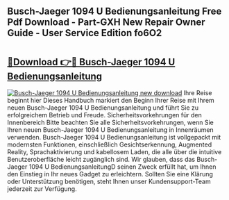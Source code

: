 ## Busch-Jaeger 1094 U Bedienungsanleitung Free Pdf Download - Part-GXH New Repair Owner Guide - User Service Edition fo6O2

# <h2><a href="http://df3v67j.blite.top/?on=Busch-Jaeger+1094+U+Bedienungsanleitung">🔗Download 👉🔴 Busch-Jaeger 1094 U Bedienungsanleitung</a></h2>

[![Busch-Jaeger 1094 U Bedienungsanleitung new download](https://i.imgur.com/lujVjoI.png)](http://df3v67j.blite.top/?on=Busch-Jaeger+1094+U+Bedienungsanleitung)
Ihre Reise beginnt hier Dieses Handbuch markiert den Beginn Ihrer Reise mit Ihrem neuen Busch-Jaeger 1094 U Bedienungsanleitung und führt Sie zu erfolgreichem Betrieb und Freude. Sicherheitsvorkehrungen für den Innenbereich Bitte beachten Sie alle Sicherheitsvorkehrungen, wenn Sie Ihren neuen Busch-Jaeger 1094 U Bedienungsanleitung in Innenräumen verwenden. Busch-Jaeger 1094 U Bedienungsanleitung ist vollgepackt mit modernsten Funktionen, einschließlich Gesichtserkennung, Augmented Reality, Sprachaktivierung und kabellosem Laden, die alle über die intuitive Benutzeroberfläche leicht zugänglich sind. Wir glauben, dass das Busch-Jaeger 1094 U BedienungsanleitungD seinen Zweck erfüllt hat, um Ihnen den Einstieg in Ihr neues Gadget zu erleichtern. Sollten Sie eine Klärung oder Unterstützung benötigen, steht Ihnen unser Kundensupport-Team jederzeit zur Verfügung.
